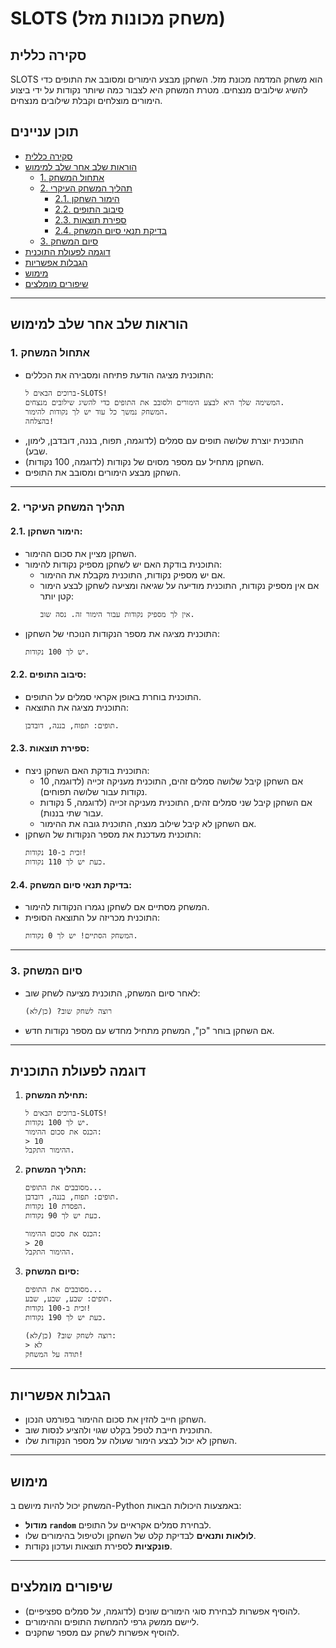 # SLOTS (משחק מכונות מזל)

## סקירה כללית

SLOTS הוא משחק המדמה מכונת מזל. השחקן מבצע הימורים ומסובב את התופים כדי להשיג שילובים מנצחים. מטרת המשחק היא לצבור כמה שיותר נקודות על ידי ביצוע הימורים מוצלחים וקבלת שילובים מנצחים.

## תוכן עניינים

- [סקירה כללית](#סקירה-כללית)
- [הוראות שלב אחר שלב למימוש](#הוראות-שלב-אחר-שלב-למימוש)
  - [1. אתחול המשחק](#1-אתחול-המשחק)
  - [2. תהליך המשחק העיקרי](#2-תהליך-המשחק-העיקרי)
    - [2.1. הימור השחקן](#21-הימור-השחקן)
    - [2.2. סיבוב התופים](#22-סיבוב-התופים)
    - [2.3. ספירת תוצאות](#23-ספירת-תוצאות)
    - [2.4. בדיקת תנאי סיום המשחק](#24-בדיקת-תנאי-סיום-המשחק)
  - [3. סיום המשחק](#3-סיום-המשחק)
- [דוגמה לפעולת התוכנית](#דוגמה-לפעולת-התוכנית)
- [הגבלות אפשריות](#הגבלות-אפשריות)
- [מימוש](#מימוש)
- [שיפורים מומלצים](#שיפורים-מומלצים)

---

## הוראות שלב אחר שלב למימוש

### 1. אתחול המשחק

- התוכנית מציגה הודעת פתיחה ומסבירה את הכללים:
  ```
  ברוכים הבאים ל-SLOTS!
  המשימה שלך היא לבצע הימורים ולסובב את התופים כדי להשיג שילובים מנצחים.
  המשחק נמשך כל עוד יש לך נקודות להימור.
  בהצלחה!
  ```
- התוכנית יוצרת שלושה תופים עם סמלים (לדוגמה, תפוח, בננה, דובדבן, לימון, שבע).
- השחקן מתחיל עם מספר מסוים של נקודות (לדוגמה, 100 נקודות).
- השחקן מבצע הימורים ומסובב את התופים.

---

### 2. תהליך המשחק העיקרי

#### 2.1. הימור השחקן:

- השחקן מציין את סכום ההימור.
- התוכנית בודקת האם יש לשחקן מספיק נקודות להימור:
  - אם יש מספיק נקודות, התוכנית מקבלת את ההימור.
  - אם אין מספיק נקודות, התוכנית מודיעה על שגיאה ומציעה לשחקן לבצע הימור קטן יותר:
    ```
    אין לך מספיק נקודות עבור הימור זה. נסה שוב.
    ```
- התוכנית מציגה את מספר הנקודות הנוכחי של השחקן:
  ```
  יש לך 100 נקודות.
  ```

#### 2.2. סיבוב התופים:

- התוכנית בוחרת באופן אקראי סמלים על התופים.
- התוכנית מציגה את התוצאה:
  ```
  תופים: תפוח, בננה, דובדבן.
  ```

#### 2.3. ספירת תוצאות:

- התוכנית בודקת האם השחקן ניצח:
  - אם השחקן קיבל שלושה סמלים זהים, התוכנית מעניקה זכייה (לדוגמה, 10 נקודות עבור שלושה תפוחים).
  - אם השחקן קיבל שני סמלים זהים, התוכנית מעניקה זכייה (לדוגמה, 5 נקודות עבור שתי בננות).
  - אם השחקן לא קיבל שילוב מנצח, התוכנית גובה את ההימור.
- התוכנית מעדכנת את מספר הנקודות של השחקן:
  ```
  זכית ב-10 נקודות!
  כעת יש לך 110 נקודות.
  ```

#### 2.4. בדיקת תנאי סיום המשחק:

- המשחק מסתיים אם לשחקן נגמרו הנקודות להימור.
- התוכנית מכריזה על התוצאה הסופית:
  ```
  המשחק הסתיים! יש לך 0 נקודות.
  ```

---

### 3. סיום המשחק

- לאחר סיום המשחק, התוכנית מציעה לשחק שוב:
  ```
  רוצה לשחק שוב? (כן/לא)
  ```
- אם השחקן בוחר "כן", המשחק מתחיל מחדש עם מספר נקודות חדש.

---

## דוגמה לפעולת התוכנית

1. **תחילת המשחק:**
    ```
    ברוכים הבאים ל-SLOTS!
    יש לך 100 נקודות.
    הכנס את סכום ההימור:
    > 10
    ההימור התקבל.
    ```

2. **תהליך המשחק:**
    ```
    מסובבים את התופים...
    תופים: תפוח, בננה, דובדבן.
    הפסדת 10 נקודות.
    כעת יש לך 90 נקודות.

    הכנס את סכום ההימור:
    > 20
    ההימור התקבל.
    ```

3. **סיום המשחק:**
    ```
    מסובבים את התופים...
    תופים: שבע, שבע, שבע.
    זכית ב-100 נקודות!
    כעת יש לך 190 נקודות.

    רוצה לשחק שוב? (כן/לא):
    > לא
    תודה על המשחק!
    ```

---

## הגבלות אפשריות

- השחקן חייב להזין את סכום ההימור בפורמט הנכון.
- התוכנית חייבת לטפל בקלט שגוי ולהציע לנסות שוב.
- השחקן לא יכול לבצע הימור שעולה על מספר הנקודות שלו.

---

## מימוש

המשחק יכול להיות מיושם ב-Python באמצעות היכולות הבאות:
- **מודול `random`** לבחירת סמלים אקראיים על התופים.
- **לולאות ותנאים** לבדיקת קלט של השחקן ולטיפול בהימורים שלו.
- **פונקציות** לספירת תוצאות ועדכון נקודות.

---

## שיפורים מומלצים

- להוסיף אפשרות לבחירת סוגי הימורים שונים (לדוגמה, על סמלים ספציפיים).
- ליישם ממשק גרפי להמחשת התופים וההימורים.
- להוסיף אפשרות לשחק עם מספר שחקנים.